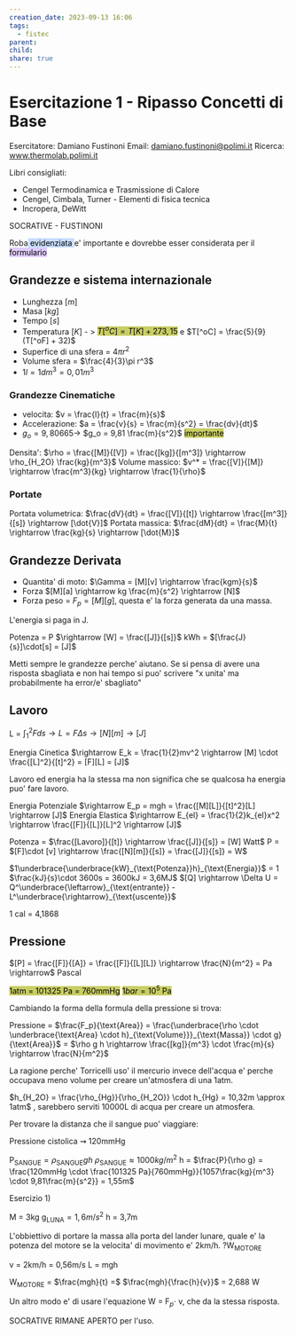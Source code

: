 ```yaml
---
creation_date: 2023-09-13 16:06
tags:
  - fistec
parent: 
child: 
share: true
---
```


# Esercitazione 1 - Ripasso Concetti di Base

Esercitatore: Damiano Fustinoni
Email: damiano.fustinoni@polimi.it
Ricerca: www.thermolab.polimi.it

Libri consigliati: 
- Cengel Termodinamica e Trasmissione di Calore
- Cengel, Cimbala, Turner - Elementi di fisica tecnica
- Incropera, DeWitt

SOCRATIVE - FUSTINONI

Roba<mark style="background: #ADCCFFA6;"> evidenziata </mark>e' importante e dovrebbe esser considerata per il <mark style="background: #D2B3FFA6;">formulario</mark>
## Grandezze e sistema internazionale

- Lunghezza $[m]$
- Masa $[kg]$
- Tempo $[s]$
- Temperatura $[K]$ - > <mark style="background: #C9CD65;">$T[^oC] = T[K] + 273,15$</mark> e $T[^oC] = \frac{5}{9}(T[^oF] + 32)$
- Superfice di una sfera = $4\pi r^2$
- Volume sfera = $\frac{4}{3}\pi r^3$
- $1l = 1dm^3 = 0,01m^3$
### Grandezze Cinematiche

- velocita: $v = \frac{l}{t} = \frac{m}{s}$
- Accelerazione: $a = \frac{v}{s} = \frac{m}{s^2} = \frac{dv}{dt}$
- $g_o = 9,80665 \rightarrow$ $g_o = 9,81 \frac{m}{s^2}$ <mark style="background: #C9CD65;">importante</mark>

Densita': $\rho = \frac{[M]}{[V]} = \frac{[kg]}{[m^3]} \rightarrow \rho_{H_2O} \frac{kg}{m^3}$
Volume massico: $v^* = \frac{[V]}{[M]} \rightarrow \frac{m^3}{kg} \rightarrow \frac{1}{\rho}$

### Portate

Portata volumetrica: $\frac{dV}{dt} = \frac{[V]}{[t]} \rightarrow \frac{[m^3]}{[s]} \rightarrow [\dot{V}]$
Portata massica: $\frac{dM}{dt} = \frac{M}{t} \rightarrow \frac{kg}{s} \rightarrow [\dot{M}]$

## Grandezze Derivata

- Quantita' di moto: $\Gamma = [M][v] \rightarrow \frac{kgm}{s}$ 
- Forza $[M][a] \rightarrow kg \frac{m}{s^2} \rightarrow [N]$
- Forza peso = $F_p = [M][g]$, questa e' la forza generata da una massa.

L'energia si paga in J. 

Potenza = P $\rightarrow [W] = \frac{[J]}{[s]}$
kWh = $[\frac{J}{s}]\cdot[s] = [J]$

Metti sempre le grandezze perche' aiutano. Se si pensa di avere una risposta sbagliata e non hai tempo si puo' scrivere "x unita' ma probabilmente ha error/e' sbagliato"

## Lavoro

L = $\int_1^2 Fds \rightarrow L = F\Delta s \rightarrow [N][m] \rightarrow [J]$

Energia Cinetica $\rightarrow E_k = \frac{1}{2}mv^2 \rightarrow [M] \cdot \frac{[L]^2}{[t]^2} = [F][L] = [J]$

Lavoro ed energia ha la stessa ma non significa che se qualcosa ha energia puo' fare lavoro.

Energia Potenziale $\rightarrow E_p = mgh = \frac{[M][L]}{[t]^2}[L] \rightarrow [J]$
Energia Elastica $\rightarrow E_{el} = \frac{1}{2}k_{el}x^2 \rightarrow \frac{[F]}{[L]}[L]^2 \rightarrow [J]$

Potenza = $\frac{[Lavoro]}{[t]} \rightarrow \frac{[J]}{[s]} = [W] Watt$
P = $[F]\cdot [v] \rightarrow \frac{[N][m]}{[s]} = \frac{[J]}{[s]} = W$

$1\underbrace{\underbrace{kW}_{\text{Potenza}}h}_{\text{Energia}}$ = 1 $\frac{kJ}{s}\cdot 3600s = 3600kJ = 3,6MJ$
$[Q] \rightarrow \Delta U = Q^\underbrace{\leftarrow}_{\text{entrante}} - L^\underbrace{\rightarrow}_{\text{uscente}}$

1 cal = 4,1868

## Pressione

$[P] = \frac{[F]}{[A]} = \frac{[F]}{[L][L]} \rightarrow \frac{N}{m^2} = Pa \rightarrow$ Pascal

<mark style="background: #C9CD65;">1atm = 101325 Pa = 760mmHg</mark>
<mark style="background: #C9CD65;">$1bar = 10^5$ Pa</mark>

Cambiando la forma della formula della pressione si trova:

Pressione = $\frac{F_p}{\text{Area}} = \frac{\underbrace{\rho \cdot \underbrace{\text{Area} \cdot h}_{\text{Volume}}}_{\text{Massa}} \cdot g}{\text{Area}}$ = $\rho g h \rightarrow \frac{[kg]}{m^3} \cdot \frac{m}{s} \rightarrow \frac{N}{m^2}$ 

La ragione perche' Torricelli uso' il mercurio invece dell'acqua e' perche occupava meno volume per creare un'atmosfera di una 1atm.

$h_{H_2O} = \frac{\rho_{Hg}}{\rho_{H_2O}} \cdot h_{Hg} = 10,32m \approx 1atm$ , sarebbero serviti 10000L di acqua per creare un atmosfera.

Per trovare la distanza che il sangue puo' viaggiare:

Pressione cistolica $\rightsquigarrow$ 120mmHg

P$_{\text{SANGUE}} = \rho_{\text{SANGUE}} gh$
$\rho_{\text{SANGUE}} \approx 1000 kg/m^2$ 
h = $\frac{P}{\rho g} = \frac{120mmHg \cdot \frac{101325 Pa}{760mmHg}}{1057\frac{kg}{m^3} \cdot 9,81\frac{m}{s^2}} = 1,55m$

Esercizio 1)

M = 3kg
g$_\text{LUNA} = 1,6m/s^2$
h = 3,7m


L'obbiettivo di portare la massa alla porta del lander lunare, quale e' la potenza del motore se la velocita' di movimento e' 2km/h.
?W$_{\text{MOTORE}}$

v = 2km/h = 0,56m/s
L = mgh

W$_{\text{MOTORE}}$ = $\frac{mgh}{t} =$ $\frac{mgh}{\frac{h}{v}}$ = 2,688 W

Un altro modo e' di usare l'equazione W = F$_p \cdot$ v, che da la stessa risposta.

SOCRATIVE RIMANE APERTO per l'uso.
